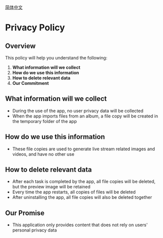 
[简体中文](/privacy/lightlive/?lang=zh)

# Privacy Policy

## Overview

This policy will help you understand the following:
1. **What information will we collect**
2. **How do we use this information**
3. **How to delete relevant data**
4. **Our Commitment**

## What information will we collect

- During the use of the app, no user privacy data will be collected
- When the app imports files from an album, a file copy will be created in the temporary folder of the app

## How do we use this information

- These file copies are used to generate live stream related images and videos, and have no other use

## How to delete relevant data

- After each task is completed by the app, all file copies will be deleted, but the preview image will be retained
- Every time the app restarts, all copies of files will be deleted
- After uninstalling the app, all file copies will also be deleted together

## Our Promise

- This application only provides content that does not rely on users' personal privacy data